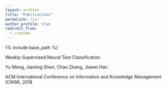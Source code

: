```yaml
---
layout: archive
title: "Publications"
permalink: /cv/
author_profile: true
redirect_from:
  - /resume
---
```


{% include base_path %}

Weakly-Supervised Neural Text Classification

Yu Meng, Jiaming Shen, Chao Zhang, Jiawei Han.

ACM International Conference on Information and Knowledge Management (CIKM), 2018
 
